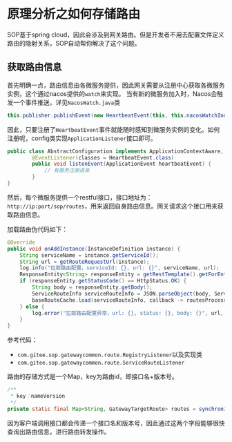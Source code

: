 # 原理分析之如何存储路由

SOP基于spring cloud，因此会涉及到网关路由。但是开发者不用去配置文件定义路由的隐射关系，SOP自动帮你解决了这个问题。

## 获取路由信息

首先明确一点，路由信息由各微服务提供，因此网关需要从注册中心获取各微服务实例，这个通过nacos提供的`watch`来实现。
当有新的微服务加入时，Nacos会触发一个事件推送，详见`NacosWatch.java`类

```java
this.publisher.publishEvent(new HeartbeatEvent(this, this.nacosWatchIndex.getAndIncrement()));
```

因此，只要注册了`HeartbeatEvent`事件就能随时感知到微服务实例的变化。如何注册呢，config类实现`ApplicationListener`接口即可。

```java
public class AbstractConfiguration implements ApplicationContextAware, ApplicationListener<HeartbeatEvent> {
        @EventListener(classes = HeartbeatEvent.class)
        public void listenEvent(ApplicationEvent heartbeatEvent) {
            // 有服务注册进来
        }
}
```

然后，每个微服务提供一个restful接口，接口地址为：`http://ip:port/sop/routes`，用来返回自身路由信息。网关请求这个接口用来获取路由信息。

加载路由伪代码如下：

```java
@Override
public void onAddInstance(InstanceDefinition instance) {
    String serviceName = instance.getServiceId();
    String url = getRouteRequestUrl(instance);
    log.info("拉取路由配置，serviceId: {}, url: {}", serviceName, url);
    ResponseEntity<String> responseEntity = getRestTemplate().getForEntity(url, String.class);
    if (responseEntity.getStatusCode() == HttpStatus.OK) {
        String body = responseEntity.getBody();
        ServiceRouteInfo serviceRouteInfo = JSON.parseObject(body, ServiceRouteInfo.class);
        baseRouteCache.load(serviceRouteInfo, callback -> routesProcessor.saveRoutes(serviceRouteInfo, instance));
    } else {
        log.error("拉取路由配置异常，url: {}, status: {}, body: {}", url, responseEntity.getStatusCodeValue(), responseEntity.getBody());
    }
}
```

参考代码：

- `com.gitee.sop.gatewaycommon.route.RegistryListener`以及实现类
- `com.gitee.sop.gatewaycommon.route.ServiceRouteListener`

路由的存储方式是一个Map，key为路由id，即接口名+版本号。

```java
/**
 * key：nameVersion
 */
private static final Map<String, GatewayTargetRoute> routes = synchronizedMap(new LinkedHashMap<>());
```

因为客户端调用接口都会传递一个接口名和版本号，因此通过这两个字段能够很快查询出路由信息，进行路由转发操作。

